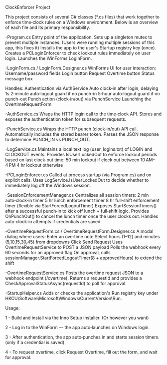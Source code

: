 ClockEnforcer Project

This project consists of several C# classes (*.cs files) that work together to enforce time‑clock rules on a Windows environment. Below is an overview of each file and its primary responsibility.

-Program.cs
Entry point of the application.
Sets up a singleton mutex to prevent multiple instances. (Users were running multiple sessions of this app, this fixes it)
Installs the app to the user's Startup registry key (once).
Creates a PCLoginEnforcer to check lockout rules immediately on user login.
Launches the WinForms LoginForm.


-LoginForm.cs / LoginForm.Designer.cs
WinForms UI for user interaction:
Username/password fields
Login button
Request Overtime button
Status message box

Handles:
Authentication via AuthService
Auto clock‑in after login, delaying 1s
2‑minute auto‑logout guard if no punch-in
5‑hour auto‑logout guard if no punch-out
Punch action (clock‑in/out) via PunchService
Launching the OvertimeRequestForm

-AuthService.cs
Wraps the HTTP login call to the time‑clock API.
Stores and exposes the authentication token for subsequent requests.

-PunchService.cs
Wraps the HTTP punch (clock‑in/out) API call.
Automatically includes the stored bearer token.
Parses the JSON response to determine PUNCH_IN vs PUNCH_OUT.

-LogService.cs
Maintains a local text log (user_logins.txt) of LOGIN and CLOCKOUT events.
Provides IsUserLockedOut to enforce lockout periods based on last clock‑out time:
50 min lockout if clock out between 10 AM–4 PM
4 hr lockout otherwise

-PCLoginEnforcer.cs
Called at process startup (via Program.cs) and on explicit calls.
Uses LogService.IsUserLockedOut to decide whether to immediately log off the Windows session.

-SessionEnforcementManager.cs
Centralizes all session timers:
2 min auto‑clock‑in timer
5 hr lunch enforcement timer
8 hr full‑shift enforcement timer (flexible via StartForcedLogoutTimer)
Exposes StartSessionTimers() after a successful punch‑in to kick off lunch + full‑shift logic.
Provides OnPunchOut() to cancel the lunch timer once the user clocks out.
Handles auto‑clock‑in attempts if credentials are saved.

-OvertimeRequestForm.cs / OvertimeRequestForm.Designer.cs
A modal dialog where users:
Enter an overtime note
Select hours (1–12) and minutes (5,10,15,30,45) from dropdowns
Click Send Request
Uses OvertimeRequestService to POST a JSON payload
Polls the webhook every 60 seconds for an approved flag
On approval, calls sessionManager.StartForcedLogoutTimer(8 + approvedHours) to extend the shift

-OvertimeRequestService.cs
Posts the overtime request JSON to a webhook endpoint (/overtime).
Returns a requestId and provides a CheckApprovalStatusAsync(requestId) to poll for approval.

-StartupHelper.cs
Adds or checks the application's Run registry key under HKCU\Software\Microsoft\Windows\CurrentVersion\Run.

Usage:

1 - Build and install via the Inno Setup installer. (Or however you want) 

2 - Log in to the WinForm — the app auto‑launches on Windows login.

3 - After authentication, the app auto‑punches in and starts session timers. (only if a credential is saved)

4 - To request overtime, click Request Overtime, fill out the form, and wait for approval.
